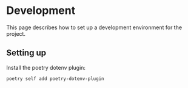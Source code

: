# Development

This page describes how to set up a development environment for the project.


## Setting up

Install the poetry dotenv plugin:

```
poetry self add poetry-dotenv-plugin
```
